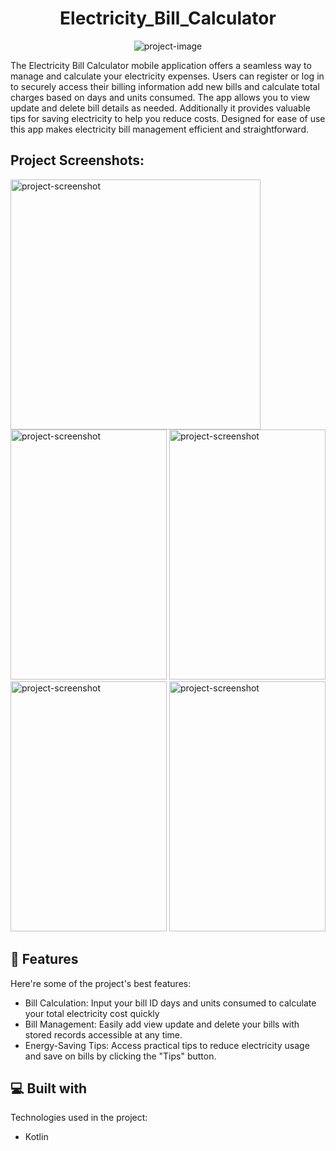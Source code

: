 <h1 align="center" id="title">Electricity_Bill_Calculator</h1>

<p align="center"><img src="https://socialify.git.ci/AkashHirumal/Electricity_Bill_Calculator/image?font=Raleway&amp;language=1&amp;logo=https%3A%2F%2Fi.postimg.cc%2FzDkjjHSz%2Ficon1.png&amp;name=1&amp;owner=1&amp;pattern=Solid&amp;stargazers=1&amp;theme=Dark" alt="project-image"></p>

<p id="description">The Electricity Bill Calculator mobile application offers a seamless way to manage and calculate your electricity expenses. Users can register or log in to securely access their billing information add new bills and calculate total charges based on days and units consumed. The app allows you to view update and delete bill details as needed. Additionally it provides valuable tips for saving electricity to help you reduce costs. Designed for ease of use this app makes electricity bill management efficient and straightforward.</p>

<h2>Project Screenshots:</h2>

<img src="https://i.postimg.cc/KzfMnBXC/Electricity-Bill.png" alt="project-screenshot" width="400" height="400/">

<img src="https://i.postimg.cc/RVNHHWgb/Screenshot-20241107-224811-com-example-billcalculator.jpg" alt="project-screenshot" width="250" height="400/">

<img src="https://i.postimg.cc/tRr6J3Nx/Screenshot-20241107-224829-com-example-billcalculator.jpg" alt="project-screenshot" width="250" height="400/">

<img src="https://i.postimg.cc/Pr98zdcf/Screenshot-20241107-224832-com-example-billcalculator.jpg" alt="project-screenshot" width="250" height="400/">

<img src="https://i.postimg.cc/2SWL0PRQ/Screenshot-20241107-224916-com-example-billcalculator.jpg" alt="project-screenshot" width="250" height="400/">

  
  
<h2>🧐 Features</h2>

Here're some of the project's best features:

*   Bill Calculation: Input your bill ID days and units consumed to calculate your total electricity cost quickly
*   Bill Management: Easily add view update and delete your bills with stored records accessible at any time.
*   Energy-Saving Tips: Access practical tips to reduce electricity usage and save on bills by clicking the "Tips" button.

  
  
<h2>💻 Built with</h2>

Technologies used in the project:

*   Kotlin

